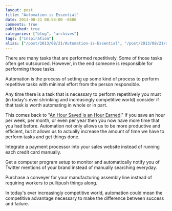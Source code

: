```yaml
---
layout: post
title: "Automation is Essential"
date: 2013-08-21 08:58:00 -0500
comments: true
published: true
categories: ["blog", "archives"]
tags: ["Inspiration"]
alias: ["/post/2013/08/21/Automation-is-Essential", "/post/2013/08/21/automation-is-essential"]
---
```

<!-- more -->
<p>There are many tasks that are performed repetitively. Some of those tasks often get outsourced. However, in the end someone is responsible for performing those tasks.</p>
<p>Automation is the process of setting up some kind of process to perform repetitive tasks with minimal effort from the person responsible.</p>
<p>Any time there is a task that is necessary to perform repetitively you must (in today's ever shrinking and increasingly competitive world) consider if that task is worth automating in whole or in part.</p>
<p>This comes back to "<a title="An Hour Saved is an Hour Earned" href="/post/2013/08/04/An-Hour-Saved-is-an-Hour-Earned">An Hour Saved is an Hour Earned</a>." If you save an hour per week, per month, or even per year then you now have more time that you had before. Automation not only allows us to be more productive and efficient, but it allows us to actually increase the amount of time we have to perform tasks and get things done.</p>
<p>Integrate a payment processor into your sales website instead of running each credit card manually.</p>
<p>Get a computer program setup to monitor and automatically notify you of Twitter mentions of your brand instead of manually searching everyday.</p>
<p>Purchase a conveyer for your manufacturing assembly line instead of requiring workers to pull/push things along.</p>
<p>In today's ever increasingly competitive world, automation could mean the competitive advantage necessary to make the difference between success and failure.</p>
